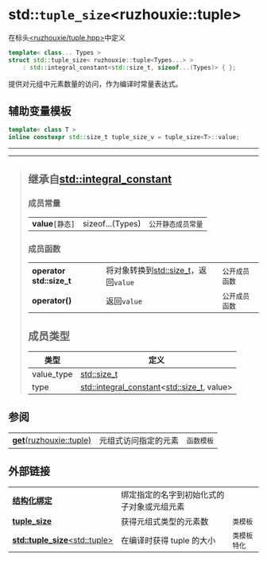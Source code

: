 # std::`tuple_size`\<ruzhouxie::tuple\>
在标头[<ruzhouxie/tuple.hpp>](../../headers/tuple.md)中定义
```cpp
template< class... Types >
struct std::tuple_size< ruzhouxie::tuple<Types...> >
    : std::integral_constant<std::size_t, sizeof...(Types)> { };
```
提供对元组中元素数量的访问，作为编译时常量表达式。
## 辅助变量模板
```cpp
template< class T >
inline constexpr std::size_t tuple_size_v = tuple_size<T>::value;
```
---
---
> ## 继承自[std::integral_constant](https://zh.cppreference.com/w/cpp/?types/integral_constant)
> ### 成员常量
> ||||
> |-|-|-|
> | **value**`[静态]` | sizeof...(Types) | `公开静态成员常量` |
> ### 成员函数
> ||||
> |-|-|-|
> | **operator std::size_t** | 将对象转换到[std::size_t](https://zh.cppreference.com/w/cpp/types/size_t)，返回`value` | `公开成员函数` |
> | **operator()** | 返回`value` | `公开成员函数` |
> ## 成员类型
> |类型|定义|
> |-|-|
> | value_type | [std::size_t](https://zh.cppreference.com/w/cpp/types/size_t) |
> | type | [std::integral_constant](https://zh.cppreference.com/w/cpp/types/integral_constant)<[std::size_t](https://zh.cppreference.com/w/cpp/types/size_t), value>|
## 参阅
||||
|-|-|-|
| [**get**(ruzhouxie::tuple)](get.md) | 元组式访问指定的元素 | `函数模板` |
## 外部链接
||||
|-|-|-|
| [**结构化绑定**](https://zh.cppreference.com/w/cpp/language/structured_binding) | 绑定指定的名字到初始化式的子对象或元组元素 |
| [**tuple_size**](https://zh.cppreference.com/w/cpp/utility/tuple_size) | 获得元组式类型的元素数 | `类模板` |
| [**std::tuple_size**\<std::tuple\>](https://zh.cppreference.com/w/cpp/utility/tuple/tuple_size) | 在编译时获得 tuple 的大小 | `类模板特化` |